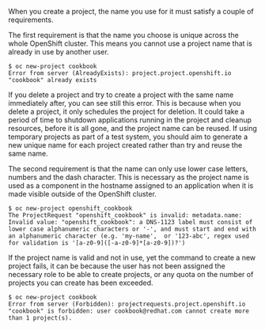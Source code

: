 When you create a project, the name you use for it must satisfy a couple of requirements.

The first requirement is that the name you choose is unique across the whole OpenShift cluster. This means you cannot use a project name that is already in use by another user.

```
$ oc new-project cookbook
Error from server (AlreadyExists): project.project.openshift.io "cookbook" already exists
```

If you delete a project and try to create a project with the same name immediately after, you can see still this error. This is because when you delete a project, it only schedules the project for deletion. It could take a period of time to shutdown applications running in the project and cleanup resources, before it is all gone, and the project name can be reused. If using temporary projects as part of a test system, you should aim to generate a new unique name for each project created rather than try and reuse the same name.

The second requirement is that the name can only use lower case letters, numbers and the dash character. This is necessary as the project name is used as a component in the hostname assigned to an application when it is made visible outside of the OpenShift cluster.

```
$ oc new-project openshift_cookbook
The ProjectRequest "openshift_cookbook" is invalid: metadata.name: Invalid value: "openshift_cookbook": a DNS-1123 label must consist of lower case alphanumeric characters or '-', and must start and end with an alphanumeric character (e.g. 'my-name',  or '123-abc', regex used for validation is '[a-z0-9]([-a-z0-9]*[a-z0-9])?')
```

If the project name is valid and not in use, yet the command to create a new project fails, it can be because the user has not been assigned the necessary role to be able to create projects, or any quota on the number of projects you can create has been exceeded.

```
$ oc new-project cookbook
Error from server (Forbidden): projectrequests.project.openshift.io "cookbook" is forbidden: user cookbook@redhat.com cannot create more than 1 project(s).
```
